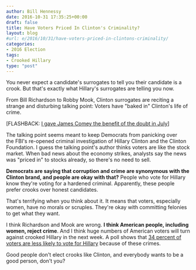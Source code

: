 ```yaml
---
author: Bill Hennessy
date: 2016-10-31 17:35:25+00:00
draft: false
title: Have Voters Priced In Clinton's Criminality?
layout: blog
#url: e/2016/10/31/have-voters-priced-in-clintons-criminality/
categories:
- 2016 Election
tags:
- Crooked Hillary
type: "post"
---
```


You never expect a candidate's surrogates to tell you their candidate is a crook. But that's exactly what Hillary's surrogates are telling you now.

From Bill Richardson to Robby Mook, Clinton surrogates are reciting a strange and disturbing talking point: Voters have "baked in" Clinton's life of crime.

[FLASHBACK: [I gave James Comey the benefit of the doubt in July](https://hennessysview.com/2016/07/10/convict-hillary/)]

The talking point seems meant to keep Democrats from panicking over the FBI's re-opened criminal investigation of Hillary Clinton and the Clinton Foundation. I guess the talking point's author thinks voters are like the stock market. When bad news about the economy strikes, analysts say the news was "priced in" to stocks already, so there's no need to sell.

**Democrats are saying that corruption and crime are synonymous with the Clinton brand, and people are okay with that?** People who vote for Hillary know they're voting for a hardened criminal. Apparently, these people prefer crooks over honest candidates.

That's terrifying when you think about it. It means that voters, especially women, have no morals or scruples. They're okay with committing felonies to get what they want.

I think Richardson and Mook are wrong. **I think American people, including women, reject crime**. And I think huge numbers of American voters will turn against crooked Hillary in the next week. A poll shows that [34 percent of voters are less likely to vote for Hillary](https://www.foxnews.com/politics/2016/10/30/new-poll-34-percent-less-likely-to-vote-for-clinton-after-new-email-revelations.html) because of these crimes.

Good people don't elect crooks like Clinton, and everybody wants to be a good person, don't you?
